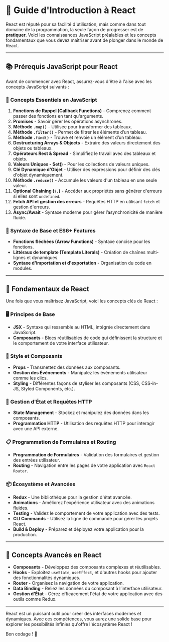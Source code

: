 # 🚀 Guide d'Introduction à React

React est réputé pour sa facilité d'utilisation, mais comme dans tout domaine de la programmation, la seule façon de progresser est de **pratiquer**. Voici les connaissances JavaScript préalables et les concepts fondamentaux que vous devez maîtriser avant de plonger dans le monde de React.

---

## 📚 Prérequis JavaScript pour React

Avant de commencer avec React, assurez-vous d'être à l'aise avec les concepts JavaScript suivants :

### 🔸 Concepts Essentiels en JavaScript
1. **Fonctions de Rappel (Callback Functions)** - Comprenez comment passer des fonctions en tant qu'arguments.
2. **Promises** - Savoir gérer les opérations asynchrones.
3. **Méthode `.map()`** - Utilisée pour transformer des tableaux.
4. **Méthode `.filter()`** - Permet de filtrer les éléments d’un tableau.
5. **Méthode `.find()`** - Trouve et renvoie un élément d’un tableau.
6. **Destructuring Arrays & Objects** - Extraire des valeurs directement des objets ou tableaux.
7. **Opérateurs Rest & Spread** - Simplifiez le travail avec des tableaux et objets.
8. **Valeurs Uniques - Set()** - Pour les collections de valeurs uniques.
9. **Clé Dynamique d'Objet** - Utiliser des expressions pour définir des clés d'objet dynamiquement.
10. **Méthode `.reduce()`** - Accumule les valeurs d'un tableau en une seule valeur.
11. **Optional Chaining (`?.`)** - Accéder aux propriétés sans générer d'erreurs si elles sont `undefined`.
12. **Fetch API et gestion des erreurs** - Requêtes HTTP en utilisant `fetch` et gestion d'erreurs.
13. **Async/Await** - Syntaxe moderne pour gérer l’asynchronicité de manière fluide.

### 🔹 Syntaxe de Base et ES6+ Features
- **Fonctions fléchées (Arrow Functions)** - Syntaxe concise pour les fonctions.
- **Littéraux de template (Template Literals)** - Création de chaînes multi-lignes et dynamiques.
- **Syntaxe d'importation et d'exportation** - Organisation du code en modules.

---

## 📘 Fondamentaux de React

Une fois que vous maîtrisez JavaScript, voici les concepts clés de React :

### 🖥️ Principes de Base
- **JSX** - Syntaxe qui ressemble au HTML, intégrée directement dans JavaScript.
- **Composants** - Blocs réutilisables de code qui définissent la structure et le comportement de votre interface utilisateur.

### 🎨 Style et Composants
- **Props** - Transmettez des données aux composants.
- **Gestion des Événements** - Manipulez les événements utilisateur comme les clics.
- **Styling** - Différentes façons de styliser les composants (CSS, CSS-in-JS, Styled Components, etc.).

### 🔄 Gestion d'État et Requêtes HTTP
- **State Management** - Stockez et manipulez des données dans les composants.
- **Programmation HTTP** - Utilisation des requêtes HTTP pour interagir avec une API externe.

### 📋 Programmation de Formulaires et Routing
- **Programmation de Formulaires** - Validation des formulaires et gestion des entrées utilisateur.
- **Routing** - Navigation entre les pages de votre application avec `React Router`.

### 📦 Écosystème et Avancées
- **Redux** - Une bibliothèque pour la gestion d'état avancée.
- **Animations** - Améliorez l'expérience utilisateur avec des animations fluides.
- **Testing** - Validez le comportement de votre application avec des tests.
- **CLI Commands** - Utilisez la ligne de commande pour gérer les projets React.
- **Build & Deploy** - Préparez et déployez votre application pour la production.

---

## 📌 Concepts Avancés en React

- **Composants** - Développez des composants complexes et réutilisables.
- **Hooks** - Exploitez `useState`, `useEffect`, et d'autres hooks pour ajouter des fonctionnalités dynamiques.
- **Router** - Organisez la navigation de votre application.
- **Data Binding** - Reliez les données du composant à l’interface utilisateur.
- **Gestion d'État** - Gérez efficacement l'état de votre application avec des outils comme Redux.

---

React est un puissant outil pour créer des interfaces modernes et dynamiques. Avec ces compétences, vous aurez une solide base pour explorer les possibilités infinies qu'offre l'écosystème React !

Bon codage ! 🚀
